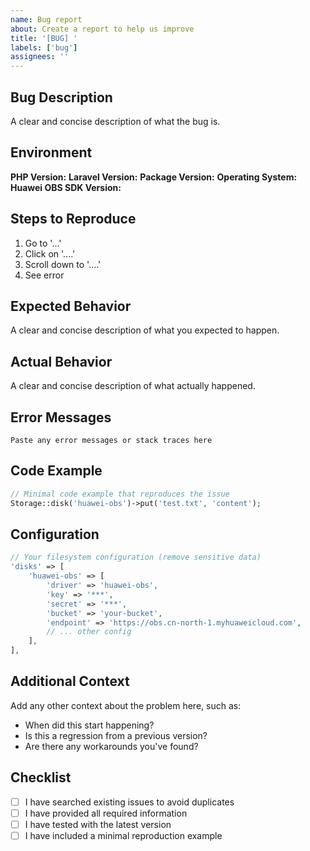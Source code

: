 ```yaml
---
name: Bug report
about: Create a report to help us improve
title: '[BUG] '
labels: ['bug']
assignees: ''
---
```


## Bug Description

A clear and concise description of what the bug is.

## Environment

**PHP Version:** 
**Laravel Version:** 
**Package Version:** 
**Operating System:** 
**Huawei OBS SDK Version:** 

## Steps to Reproduce

1. Go to '...'
2. Click on '....'
3. Scroll down to '....'
4. See error

## Expected Behavior

A clear and concise description of what you expected to happen.

## Actual Behavior

A clear and concise description of what actually happened.

## Error Messages

```
Paste any error messages or stack traces here
```

## Code Example

```php
// Minimal code example that reproduces the issue
Storage::disk('huawei-obs')->put('test.txt', 'content');
```

## Configuration

```php
// Your filesystem configuration (remove sensitive data)
'disks' => [
    'huawei-obs' => [
        'driver' => 'huawei-obs',
        'key' => '***',
        'secret' => '***',
        'bucket' => 'your-bucket',
        'endpoint' => 'https://obs.cn-north-1.myhuaweicloud.com',
        // ... other config
    ],
],
```

## Additional Context

Add any other context about the problem here, such as:
- When did this start happening?
- Is this a regression from a previous version?
- Are there any workarounds you've found?

## Checklist

- [ ] I have searched existing issues to avoid duplicates
- [ ] I have provided all required information
- [ ] I have tested with the latest version
- [ ] I have included a minimal reproduction example 